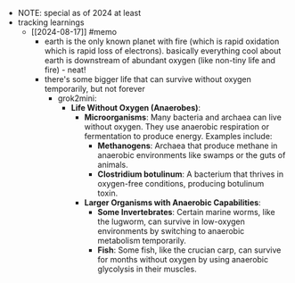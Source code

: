   * NOTE: special as of 2024 at least
  * tracking learnings
    * [[2024-08-17]] #memo
      * earth is the only known planet with fire (which is rapid oxidation which is rapid loss of electrons). basically everything cool about earth is downstream of abundant oxygen (like non-tiny life and fire) - neat!
      * there's some bigger life that can survive without oxygen temporarily, but not forever
        * grok2mini:
          * **Life Without Oxygen (Anaerobes)**:
            * **Microorganisms**: Many bacteria and archaea can live without oxygen. They use anaerobic respiration or fermentation to produce energy. Examples include:
              * **Methanogens**: Archaea that produce methane in anaerobic environments like swamps or the guts of animals.
              * **Clostridium botulinum**: A bacterium that thrives in oxygen-free conditions, producing botulinum toxin.
            * **Larger Organisms with Anaerobic Capabilities**:
              * **Some Invertebrates**: Certain marine worms, like the lugworm, can survive in low-oxygen environments by switching to anaerobic metabolism temporarily.
              * **Fish**: Some fish, like the crucian carp, can survive for months without oxygen by using anaerobic glycolysis in their muscles.